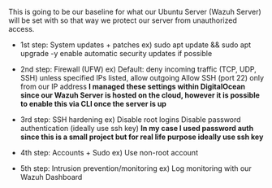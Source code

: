 This is going to be our baseline for what our Ubuntu Server (Wazuh Server) will be set with so that way we protect our server from unauthorized access.

- 1st step: System updates + patches
            ex) sudo apt update && sudo apt upgrade -y
                enable automatic security updates if possible

- 2nd step: Firewall (UFW)
            ex) Default: deny incoming traffic (TCP, UDP, SSH) unless specified IPs listed, allow outgoing
                Allow SSH (port 22) only from our IP address
                **I managed these settings within DigitalOcean since our Wazuh Server is hosted on the cloud, however it is possible to enable this via CLI once the server is up**
  

- 3rd step: SSH hardening
            ex) Disable root logins
                Disable password authentication (ideally use ssh key) **In my case I used password auth since this is a small project but for real life purpose ideally use ssh key**

- 4th step: Accounts + Sudo
            ex) Use non-root account

- 5th step: Intrusion prevention/monitoring
            ex) Log monitoring with our Wazuh Dashboard

